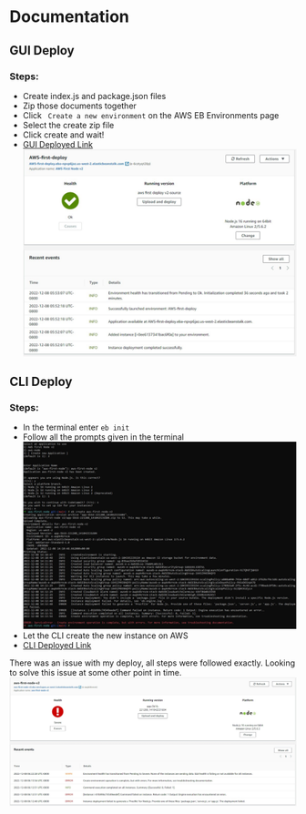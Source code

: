 # Documentation

## GUI Deploy

### Steps:

- Create index.js and package.json files
- Zip those documents together
- Click <code> Create a new environment</code> on the AWS EB Environments page
- Select the create zip file
- Click create and wait!
- [GUI Deployed Link](AWS-first-deploy.eba-npvp6jaz.us-west-2.elasticbeanstalk.com)
<img src="./img/GUI-deploy.jpg"></img>

## CLI Deploy

### Steps:

- In the terminal enter <code>eb init</code>
- Follow all the prompts given in the terminal
<img src="./img/CLI-terminal.jpg"></img>
- Let the CLI create the new instance on AWS
- [CLI Deployed Link](http://aws-first-node-v2.eba-env2apws.us-west-2.elasticbeanstalk.com/)

There was an issue with my deploy, all steps were followed exactly. Looking to solve this issue at some other point in time.
<img src="./img/CLI-deploy.jpg"></img>